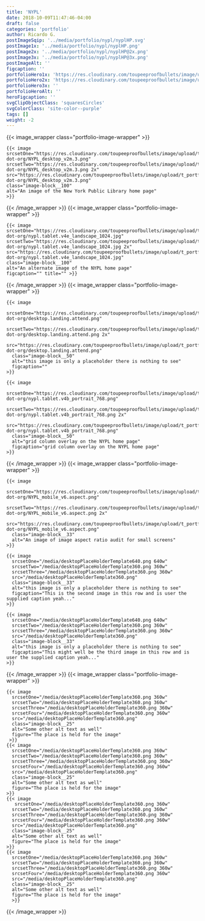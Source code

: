```yaml
---
title: 'NYPL'
date: 2018-10-09T11:47:46-04:00
draft: false
categories: 'portfolio'
author: Ricardo G.
postImageSqip: '../media/portfolio/nypl/nyplHP.svg'
postImage1x: '../media/portfolio/nypl/nyplHP.png'
postImage2x: '../media/portfolio/nypl/nyplHP@2x.png'
postImage3x: '../media/portfolio/nypl/nyplHP@3x.png'
postImageAlt: ''
figcaption: ''
portfolioHero1x: 'https://res.cloudinary.com/toupeeproofbullets/image/upload/t_portfolio_hero_16_9/v1548722310/nypl-dot-org/NYPL_desktop_v2m.3.png'
portfolioHero2x: 'https://res.cloudinary.com/toupeeproofbullets/image/upload/t_portfolio_hero_2x/v1548722310/nypl-dot-org/NYPL_desktop_v2m.3.png'
portfolioHero3x: ''
portfolioHeroAlt: ''
heroFigcaption: ''
svgClipObjectClass: 'squaresCircles'
svgColorClass: 'site-color--purple'
tags: []
weight: -2
---
```


{{< image_wrapper class="portfolio-image-wrapper" >}}

    {{< image
    srcsetOne="https://res.cloudinary.com/toupeeproofbullets/image/upload/t_portfolio_full/v1548722310/nypl-dot-org/NYPL_desktop_v2m.3.png"
    srcsetTwo="https://res.cloudinary.com/toupeeproofbullets/image/upload/t_portfolio_full_size_2x/v1548722310/nypl-dot-org/NYPL_desktop_v2m.3.png 2x"
    src="https://res.cloudinary.com/toupeeproofbullets/image/upload/t_portfolio_full/v1548722310/nypl-dot-org/NYPL_desktop_v2m.3.png"
    class="image-block__100"
    alt="An image of the New York Public Library home page"
    >}}

{{< /image_wrapper >}}
{{< image_wrapper class="portfolio-image-wrapper" >}}

    {{< image
    srcsetOne="https://res.cloudinary.com/toupeeproofbullets/image/upload/t_portfolio_full/v1548722296/nypl-dot-org/nypl.tablet.v4e_landscape_1024.jpg"
    srcsetTwo="https://res.cloudinary.com/toupeeproofbullets/image/upload/t_portfolio_full_size_2x/v1548722296/nypl-dot-org/nypl.tablet.v4e_landscape_1024.jpg 2x"
    src="https://res.cloudinary.com/toupeeproofbullets/image/upload/t_portfolio_full/v1548722296/nypl-dot-org/nypl.tablet.v4e_landscape_1024.jpg"
    class="image-block__100"
    alt="An alternate image of the NYPL home page"
    figcaption="" title="" >}}

{{< /image_wrapper >}}
{{< image_wrapper class="portfolio-image-wrapper" >}}

    {{< image
      srcsetOne="https://res.cloudinary.com/toupeeproofbullets/image/upload/t_portfolio_full/v1548722325/nypl-dot-org/desktop.landing.attend.png"
      srcsetTwo="https://res.cloudinary.com/toupeeproofbullets/image/upload/t_portfolio_full_size_2x/v1548722325/nypl-dot-org/desktop.landing.attend.png 2x"
      src="https://res.cloudinary.com/toupeeproofbullets/image/upload/t_portfolio_full/v1548722325/nypl-dot-org/desktop.landing.attend.png"
      class="image-block__50"
      alt="this image is only a placeholder there is nothing to see"
      figcaption=""
    >}}

    {{< image
      srcsetOne="https://res.cloudinary.com/toupeeproofbullets/image/upload/t_portfolio_full/v1548722309/nypl-dot-org/nypl.tablet.v4b_portrait_768.png"
      srcsetTwo="https://res.cloudinary.com/toupeeproofbullets/image/upload/t_portfolio_full_size_2x/v1548722309/nypl-dot-org/nypl.tablet.v4b_portrait_768.png 2x"
      src="https://res.cloudinary.com/toupeeproofbullets/image/upload/t_portfolio_full/v1548722309/nypl-dot-org/nypl.tablet.v4b_portrait_768.png"
      class="image-block__50"
      alt="grid column overlay on the NYPL home page"
      figcaption="grid column overlay on the NYPL home page"
    >}}

{{< /image_wrapper >}}
{{< image_wrapper class="portfolio-image-wrapper" >}}

    {{< image
      srcsetOne="https://res.cloudinary.com/toupeeproofbullets/image/upload/t_portfolio_full/v1548722312/nypl-dot-org/NYPL_mobile_v6.aspect.png"
      srcsetTwo="https://res.cloudinary.com/toupeeproofbullets/image/upload/t_portfolio_full_size_2x/v1548722312/nypl-dot-org/NYPL_mobile_v6.aspect.png 2x"
      src="https://res.cloudinary.com/toupeeproofbullets/image/upload/t_portfolio_full/v1548722312/nypl-dot-org/NYPL_mobile_v6.aspect.png"
      class="image-block__33"
      alt="An image of image aspect ratio audit for small screens"
    >}}

    {{< image
      srcsetOne="/media/desktopPlaceHolderTemplate640.png 640w"
      srcsetTwo="/media/desktopPlaceHolderTemplate360.png 360w"
      srcsetThree="/media/desktopPlaceHolderTemplate360.png 360w"
      src="/media/desktopPlaceHolderTemplate360.png"
      class="image-block__33"
      alt="this image is only a placeholder there is nothing to see"
      figcaption="This is the second image in this row and is user the supplied caption yeah..."
    >}}

    {{< image
      srcsetOne="/media/desktopPlaceHolderTemplate640.png 640w"
      srcsetTwo="/media/desktopPlaceHolderTemplate360.png 360w"
      srcsetThree="/media/desktopPlaceHolderTemplate360.png 360w"
      src="/media/desktopPlaceHolderTemplate360.png"
      class="image-block__33"
      alt="this image is only a placeholder there is nothing to see"
      figcaption="This might well be the third image in this row and is user the supplied caption yeah..."
    >}}

{{< /image_wrapper >}}
{{< image_wrapper class="portfolio-image-wrapper" >}}

    {{< image
      srcsetOne="/media/desktopPlaceHolderTemplate360.png 360w"
      srcsetTwo="/media/desktopPlaceHolderTemplate360.png 360w"
      srcsetThree="/media/desktopPlaceHolderTemplate360.png 360w"
      srcsetFour="/media/desktopPlaceHolderTemplate360.png 360w"
      src="/media/desktopPlaceHolderTemplate360.png"
      class="image-block__25"
      alt="Some other alt text as well"
      figure="The place is held for the image"
     >}}
    {{< image
      srcsetOne="/media/desktopPlaceHolderTemplate360.png 360w"
      srcsetTwo="/media/desktopPlaceHolderTemplate360.png 360w"
      srcsetThree="/media/desktopPlaceHolderTemplate360.png 360w"
      srcsetFour="/media/desktopPlaceHolderTemplate360.png 360w"
      src="/media/desktopPlaceHolderTemplate360.png"
      class="image-block__25"
      alt="Some other alt text as well"
      figure="The place is held for the image"
    >}}
    {{< image
       srcsetOne="/media/desktopPlaceHolderTemplate360.png 360w"
      srcsetTwo="/media/desktopPlaceHolderTemplate360.png 360w"
      srcsetThree="/media/desktopPlaceHolderTemplate360.png 360w"
      srcsetFour="/media/desktopPlaceHolderTemplate360.png 360w"
      src="/media/desktopPlaceHolderTemplate360.png"
      class="image-block__25"
      alt="Some other alt text as well"
      figure="The place is held for the image"
    >}}
    {{< image
      srcsetOne="/media/desktopPlaceHolderTemplate360.png 360w"
      srcsetTwo="/media/desktopPlaceHolderTemplate360.png 360w"
      srcsetThree="/media/desktopPlaceHolderTemplate360.png 360w"
      srcsetFour="/media/desktopPlaceHolderTemplate360.png 360w"
      src="/media/desktopPlaceHolderTemplate360.png"
      class="image-block__25"
      alt="Some other alt text as well"
      figure="The place is held for the image"
      >}}

{{< /image_wrapper >}}

